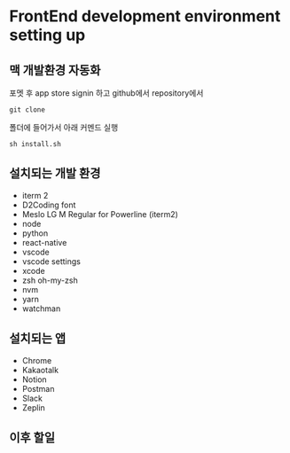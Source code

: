 # FrontEnd development environment setting up

## 맥 개발환경 자동화

포멧 후 app store signin 하고
github에서 repository에서
```
git clone 
```

폴더에 들어가서 아래 커멘드 실행

```
sh install.sh
```

## 설치되는 개발 환경
- iterm 2
- D2Coding font
- Meslo LG M Regular for Powerline (iterm2)
- node
- python
- react-native
- vscode
- vscode settings
- xcode
- zsh oh-my-zsh
- nvm
- yarn
- watchman

## 설치되는 앱
- Chrome
- Kakaotalk
- Notion
- Postman
- Slack
- Zeplin


## 이후 할일
